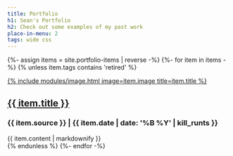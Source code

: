 ```yaml
---
title: Portfolio
h1: Sean's Portfolio
h2: Check out some examples of my past work
place-in-menu: 2
tags: wide css
---
```

{%- assign items = site.portfolio-items | reverse -%}
{%- for item in items -%}
{% unless item.tags contains 'retired' %}
<div class="pf-item" id="{{ item.id | remove: '/portfolio-items/' }}">
  <div class="pf-img">
    <a href="{{ item.link }}" target="_blank" rel="noreferrer">
      {% include modules/image.html image=item.image title=item.title %}
    </a>
  </div>
  <div class="pf-text">
    <h2><a href="{{ item.link }}" target="_blank" rel="noreferrer">{{ item.title }}</a></h2>
    <h3>{{ item.source }} | {{ item.date | date: '%B %Y' | kill_runts }}</h3>
    {{ item.content | markdownify }}
  </div>
</div>
{% endunless %}
{%- endfor -%}